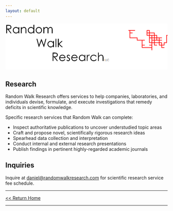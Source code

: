 ```yaml
---
layout: default
---
```


![Banner](/assets/images/rwr_FULL7.png)

## Research

Random Walk Research offers services to help companies, laboratories, and individuals devise, formulate, and execute investigations that remedy deficits in scientific knowledge. 

Specific research services that Random Walk can complete:

- Inspect authoritative publications to uncover understudied topic areas
- Craft and propose novel, scientifically rigorous research ideas
- Spearhead data collection and interpretation
- Conduct internal and external research presentations
- Publish findings in pertinent highly-regarded academic journals

## Inquiries
Inquire at [daniel@randomwalkresearch.com](mailto:daniel@randomwalkresearch.com) for scientific research service fee schedule.

<hr>

[<< Return Home](/index)

<hr>

